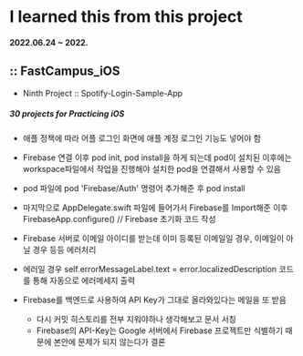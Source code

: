 # I learned this from this project
#### 2022.06.24 ~ 2022.

## :: FastCampus_iOS

- Ninth Project :: Spotify-Login-Sample-App

##### 30 projects for Practicing iOS

* 애플 정책에 따라 어플 로그인 화면에 애플 계정 로그인 기능도 넣어야 함
* Firebase 연결 이후 pod init, pod install을 하게 되는데 pod이 설치된 이후에는 workspace파일에서 작업을 진행해야 설치한 pod을 연결해서 사용할 수 있음
* pod 파일에 pod 'Firebase/Auth' 명령어 추가해준 후 pod install
* 마지막으로 AppDelegate.swift 파일에 들어가서 Firebase를 Import해준 이후  
  FirebaseApp.configure() // Firebase 초기화 코드 작성

* Firebase 서버로 이메일 아이디를 받는데 이미 등록된 이메일일 경우, 이메일이 아닐 경우 등등 에러처리
* 에러일 경우 self.errorMessageLabel.text = error.localizedDescription 코드를 통해 자동으로 에러메세지 출력

* Firebase를 백엔드로 사용하여 API Key가 그대로 올라와있다는 메일을 또 받음
    - 다시 커밋 히스토리를 전부 지워야하나 생각해보고 문서 서칭
    - Firebase의 API-Key는 Google 서버에서 Firebase 프로젝트만 식별하기 때문에 본안에 문제가 되지 않는다가 결론
